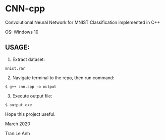 # CNN-cpp
Convolutional Neural Network for MNIST Classification implemented in C++

OS: Windows 10

## USAGE:
1. Extract dataset:
```bashrc
mnist.rar
```
2. Navigate terminal to the repo, then run command: 
```bashrc
$ g++ cnn.cpp -o output
```
3. Execute output file: 
```bashrc
$ output.exe
```

Hope this project useful.

March 2020

Tran Le Anh
